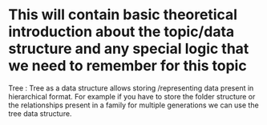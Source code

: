# This will contain basic theoretical introduction about the topic/data structure and any special logic that we need to remember for this topic

Tree : Tree as a data structure allows storing /representing data present in hierarchical format. For example if you have to store the folder structure or the relationships present in a family for multiple generations we can use the tree data structure.